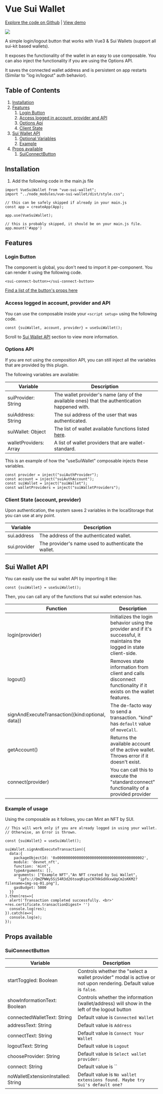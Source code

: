 # Vue Sui Wallet

[Explore the code on Github](https://github.com/manolisliolios/vue-sui-wallet) |
[View demo](https://vue-sui-wallet.liosoftware.com/)

![](https://admin.edl.gr/uploads/sui_wallet_adapter_v3_7e3cec7f1d.gif)

A simple login/logout button that works with Vue3 & Sui Wallets (support all sui-kit based wallets).

It exposes the functionality of the wallet in an easy to use composable. 
You can also inject the functionality if you are using the Options API.

It saves the connected wallet address and is persistent on app restarts (Similar to "log in/logout" auth behavior).

[//]: # (>  **Wallet is compatible with wallet-standard.**)

## Table of Contents

1. [Installation](#installation)
2. [Features](#features)
   1. [Login Button](#login-button)
   2. [Access logged in account, provider and API](#access-logged-in-account-provider-and-api)
   3. [Options Api](#options-api)
   4. [Client State](#client-state-account-provider)
3. [Sui Wallet API](#sui-wallet-api)
   1. [Optional Variables](#explaining-optional-in-variables)
   2. [Example](#example-of-usage)
4. [Props available](#props-available)
   1. [SuiConnectButton](#suiconnectbutton)

## Installation

1. Add the following code in the main.js file

```
import VueSuiWallet from "vue-sui-wallet";
import "../node_modules/vue-sui-wallet/dist/style.css";

// this can be safely skipped if already in your main.js
const app = createApp(App);

app.use(VueSuiWallet);

// this is probably skipped, it should be on your main.js file.
app.mount('#app')
```
## Features

### Login Button

The component is global, you don't need to import it per-component.
You can render it using the following code. 

```
<sui-connect-button></sui-connect-button>
```

[Find a list of the button's props here](#props-available)

### Access logged in account, provider and API

You can use the composable inside your `<script setup>` using the following code.

```
const {suiWallet, account, provider} = useSuiWallet();
```

Scroll to [Sui Wallet API](#sui-wallet-api) section to view more information.


### Options API

If you are not using the composition API, you can still inject all the variables that are provided by this plugin.

The following variables are available:

| Variable               | Description                                                                                   |
|------------------------|-----------------------------------------------------------------------------------------------|
| suiProvider: String    | The wallet provider's name (any of the available ones) that the authentication happened with. |
| suiAddress: String     | The sui address of the user that was authenticated.                                           |                                                                                                                                                                                                                                  |
| suiWallet: Object      | The list of wallet available functions listed [here](#sui-wallet-api).                        |
| walletProviders: Array | A list of wallet providers that are wallet-standard.                                          | 


This is an example of how the "useSuiWallet" composable injects these variables.
```
const provider = inject("suiAuthProvider");
const account = inject("suiAuthAccount");
const suiWallet = inject("suiWallet");
const walletProviders = inject("suiWalletProviders");
```

### Client State (account, provider)

Upon authentication, the system saves 2 variables in the localStorage that you can use
at any point.

| Variable     | Description                                          |
|--------------|------------------------------------------------------|
| sui.address  | The address of the authenticated wallet.             |
| sui.provider | The provider's name used to authenticate the wallet. |


## Sui Wallet API

You can easily use the sui wallet API by importing it like:

```
const {suiWallet} = useSuiWallet();
```

Then, you can call any of the functions that sui wallet extension has.

| Function                                         | Description                                                                                                                     |
|--------------------------------------------------|---------------------------------------------------------------------------------------------------------------------------------|
| login(provider)                                  | Initializes the login behavior using the provider and if it's successful, it maintains the logged in state client-side.         |
| logout()                                         | Removes state information from client and calls disconnect functionality if it exists on the wallet features. |
| signAndExecuteTransaction({kind:optional, data}) | The de-facto way to send a transaction. "kind" has `default` value of `moveCall`.                                               |
| getAccount()                                     | Returns the available account of the active wallet. Throws error if it doesn't exist.                                           |
| connect(provider)                                | You can call this to execute the "standard:connect" functionality of a provided provider                                        |

### Example of usage

Using the composable as it follows, you can Mint an NFT by SUI.

```
// This will work only if you are already logged in using your wallet.
// Otherwise, an Error is thrown.

const {suiWallet} = useSuiWallet();

suiWallet.signAndExecuteTransaction({
  data:{
    packageObjectId: '0x0000000000000000000000000000000000000002',
    module: 'devnet_nft',
    function: 'mint',
    typeArguments: [],
    arguments: ["Example NFT","An NFT created by Sui Wallet",
      "ipfs://QmZPWWy5Si54R3d26toaqRiqvCH7HkGdXkxwUgCm2oKKM2?filename=img-sq-01.png"],
    gasBudget: 5000
  }}
).then(res=>{
  alert('Transaction completed successfully. <br>' +res.certificate.transactionDigest+ '')
  console.log(res);
}).catch(e=>{
  console.log(e);
});

```


## Props available

### SuiConnectButton

| Variable                     | Description                                                                                                      |
|------------------------------|------------------------------------------------------------------------------------------------------------------|
| startToggled: Boolean        | Controls whether the "select a wallet provider" modal is active or not upon rendering. Default value is `false`. |
| showInformationText: Boolean | Controls whether the information (wallet/address) will show in the left of the logout button                     |
| connectedWalletText: String  | Default value is `Connected Wallet`                                                                              |
| addressText: String          | Default value is `Address`                                                                                       |
| connectText: String          | Default value is `Connect Your Wallet`                                                                           |
| logoutText: String           | Default value is `Logout`                                                                                        |
| chooseProvider: String       | Default value is `Select wallet provider:`                                                                       |
| connect: String              | Default value is ``                                                                                              |
| noWalletExtensionInstalled: String              | Default value is `No wallet extensions found. Maybe try Sui's default one?`                                        |